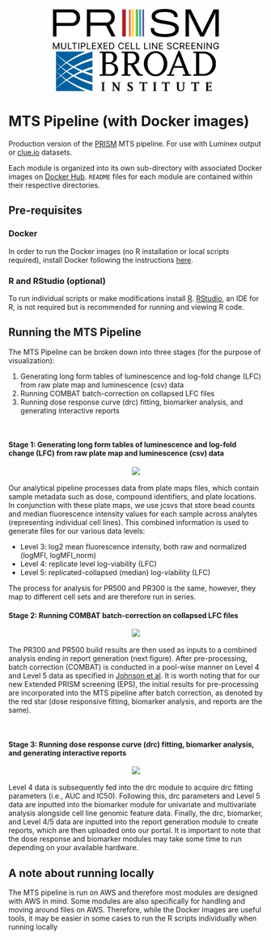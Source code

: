 <p align="center">
  <img src="reports/rmarkdown/misc/prism_logo_tagline_side.png" height="80"/>
  <img src="reports/rmarkdown/misc/BroadInstLogoforDigitalRGB.png" height="80"/>
</p>

# MTS Pipeline (with Docker images)

Production version of the [PRISM](https://www.theprismlab.org/) MTS pipeline. For use with Luminex output or [clue.io](clue.io) datasets.

Each module is organized into its own sub-directory with associated Docker images on [Docker Hub](https://hub.docker.com/orgs/prismcmap/repositories). `README` files for each module are contained within their respective directories.

## Pre-requisites

### Docker

In order to run the Docker images (no R installation or local scripts required), install Docker following the instructions [here](https://docs.docker.com/get-docker/).

### R and RStudio (optional)

To run individual scripts or make modifications install [R](https://www.r-project.org/). [RStudio](https://www.rstudio.com/products/rstudio/), an IDE for R, is not required but is recommended for running and viewing R code.

## Running the MTS Pipeline 

The MTS Pipeline can be broken down into three stages (for the purpose of visualization):

1. Generating long form tables of luminescence and log-fold change (LFC) from raw plate map and luminescence (csv) data 
2. Running COMBAT batch-correction on collapsed LFC files 
3. Running dose response curve (drc) fitting, biomarker analysis, and generating interactive reports 

<br> 

#### Stage 1:  Generating long form tables of luminescence and log-fold change (LFC) from raw plate map and luminescence (csv) data 

<p align="center">
  <img src="reports/rmarkdown/misc/pipeline_workflow_p12.png">
</p>

Our analytical pipeline processes data from plate maps files, which contain sample metadata such as dose, compound identifiers, and plate locations. In conjunction with these plate maps, we use jcsvs that store bead counts and median fluorescence intensity values for each sample across analytes (representing individual cell lines). This combined information is used to generate files for our various data levels:
  <ul>
    <li> Level 3: log2 mean fluorescence intensity, both raw and normalized (logMFI, logMFI_norm) </li>
    <li> Level 4: replicate level log-viability (LFC)  </li>
    <li> Level 5: replicated-collapsed (median) log-viability (LFC) </li>
  </ul>
The process for analysis for PR500 and PR300 is the same, however, they map to different cell sets and are therefore run in series. 

<br> 

#### Stage 2: Running COMBAT batch-correction on collapsed LFC files 

<p align="center">
  <img src="reports/rmarkdown/misc/pipeline_workflow_p22.png">
</p>

The PR300 and PR500 build results are then  used as inputs to a combined analysis ending in report generation (next figure). After pre-processing, batch correction (COMBAT) is conducted in a pool-wise manner on Level 4 and Level 5 data as specified in [Johnson et al](https://pubmed.ncbi.nlm.nih.gov/16632515/). It is worth noting that for our new Extended PRISM screening (EPS), the initial results for pre-processing are incorporated into the MTS pipeline after batch correction, as denoted by the red star (dose responsive fitting, biomarker analysis, and reports are the same). 

<br>

#### Stage 3: Running dose response curve (drc) fitting, biomarker analysis, and generating interactive reports 

<p align="center">
  <img src="reports/rmarkdown/misc/pipeline_workflow_p32.png">
</p>

Level 4 data is subsequently fed into the drc module to acquire drc fitting parameters (i.e., AUC and IC50). Following this, drc parameters and Level 5 data are inputted into the biomarker module for univariate and multivariate analysis alongside cell line genomic feature data. Finally, the drc, biomarker, and Level 4/5 data are inputted into the report generation module to create reports, which are then uploaded onto our portal. 
It is important to note that the dose response and biomarker modules may take some time to run depending on your available hardware.



## A note about running locally

The MTS pipeline is run on AWS and therefore most modules are designed with AWS in mind. Some modules are also specifically for handling and moving around files on AWS. Therefore, while the Docker images are useful tools, it may be easier in some cases to run the R scripts individually when running locally
